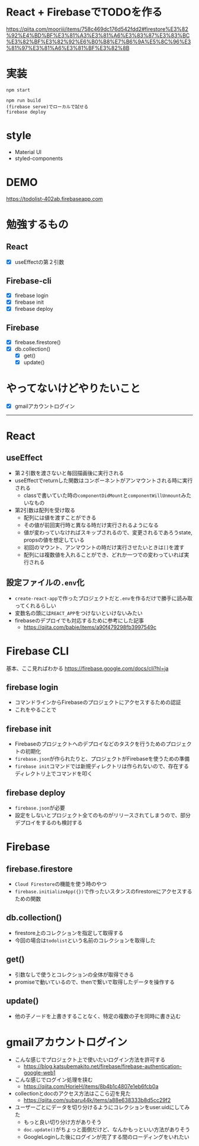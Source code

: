 # React + FirebaseでTODOを作る
https://qiita.com/mooriii/items/758c469dc176d542fdd2#firestore%E3%82%92%E4%BD%BF%E3%81%A3%E3%81%A6%E3%83%87%E3%83%BC%E3%82%BF%E3%82%92%E6%B0%B8%E7%B6%9A%E5%8C%96%E3%81%97%E3%81%A6%E3%81%BF%E3%82%8B

# 実装
```
npm start
```

```
npm run build
(firebase serve)でローカルで試せる
firebase deploy
```

# style
- Material UI
- styled-components

# DEMO
https://todolist-402ab.firebaseapp.com

# 勉強するもの
## React
- [x] useEffectの第２引数

## Firebase-cli
- [x] firebase login
- [x] firebase init
- [x] firebase deploy

## Firebase
- [x] firebase.firestore()
- [x] db.collection()
  - [x] get()
  - [x] update()

# やってないけどやりたいこと
- [x] gmailアカウントログイン

---

# React
## useEffect
- 第２引数を渡さないと毎回描画後に実行される
- useEffectでreturnした関数はコンポーネントがアンマウントされる時に実行される
  - classで書いていた時の`componentDidMount`と`componentWillUnmount`みたいなもの
- 第2引数は配列を受け取る
  - 配列には値を渡すことができる
  - その値が前回実行時と異なる時だけ実行されるようになる
  - 値が変わっていなければスキップされるので、変更されるであろうstate, propsの値を想定している
  - 初回のマウント、アンマウントの時だけ実行させたいときは`[]`を渡す
  - 配列には複数値を入れることができ、どれか一つでの変わっていれば実行される

## 設定ファイルの`.env`化
- `create-react-app`で作ったプロジェクトだと`.env`を作るだけで勝手に読み取ってくれるらしい
- 変数名の頭には`REACT_APP`をつけないといけないみたい
- firebaseのデプロイでも対応するために参考にした記事
  - https://qiita.com/babie/items/a90f479298fb3997549c

# Firebase CLI
基本、ここ見ればわかる
https://firebase.google.com/docs/cli?hl=ja

## firebase login
- コマンドラインからFirebaseのプロジェクトにアクセスするための認証
- これをやることで

## firebase init
- Firebaseのプロジェクトへのデプロイなどのタスクを行うためのプロジェクトの初期化
- `firebase.json`が作られたりと、プロジェクトがFirebaseを使うための準備
- `firebase init`コマンドでは新規ディレクトリは作られないので、存在するディレクトリ上でコマンドを叩く

## firebase deploy
- `firebase.json`が必要
- 設定をしないとプロジェクト全てのものがリリースされてしまうので、部分デプロイをするのも検討する


# Firebase
## firebase.firestore
- `Cloud Firestore`の機能を使う時のやつ
- `firebase.initializeApp({})`で作ったいスタンスのfirestoreにアクセスするための関数

## db.collection()
- firestore上のコレクションを指定して取得する
- 今回の場合は`todolist`という名前のコレクションを取得した

## get()
- 引数なしで使うとコレクションの全体が取得できる
- promiseで動いているので、thenで繋いで取得したデータを操作する

## update()
- 他の子ノードを上書きすることなく、特定の複数の子を同時に書き込む


# gmailアカウントログイン
- こんな感じでプロジェクト上で使いたいログイン方法を許可する
  - https://blog.katsubemakito.net/firebase/firebase-authentication-google-web1
- こんな感じでログイン処理を挟む
  - https://qiita.com/HorieH/items/8b4b1c4807e1eb6fcb0a
- collectionとdocのアクセス方法はここら辺を見た
  - https://qiita.com/subaru44k/items/a88e638333b8d5cc29f2
- ユーザーごとにデータを切り分けるようにコレクションをuser.uidにしてみた
  - もっと良い切り分け方がありそう
  - `doc.update()`がちょっと面倒だけど、なんかもっといい方法がありそう
  - GoogleLoginした後にログインが完了する間のローディングをいれたい